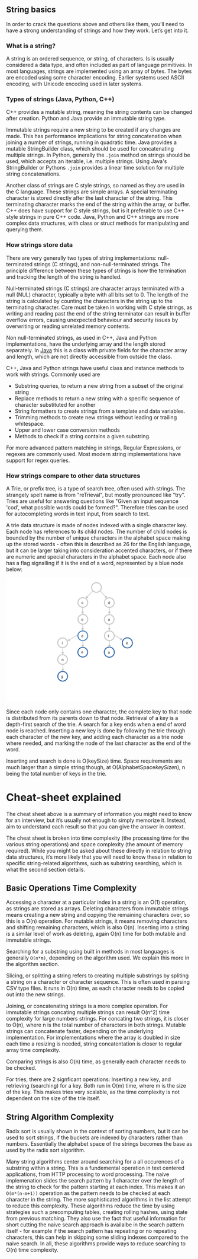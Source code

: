 ## String basics

In order to crack the questions above and others like them, you’ll need to have a strong understanding of strings and how they work. Let’s get into it.

### What is a string?
A string is an ordered sequence, or string, of characters. Is is usually considered a data type, and often included as part of language primitives. In most languages, strings are implemented using an array of bytes. The bytes are encoded using some character encoding. Earlier systems used ASCII encoding, with Unicode encoding used in later systems. 

### Types of strings (Java, Python, C++)

C++ provides a mutable string, meaning the string contents can be changed after creation. Python and Java provide an immutable string type. 

Immutable strings require a new string to be created if any changes are made. This has performance implications for string concatenation when joining a number of strings, running in quadratic time. Java provides a mutable StringBuilder class, which should be used for concatenating multiple strings. In Python, generally the `.join` method on strings should be used, which accepts an iterable, i.e. multiple strings. Using Java's StringBuilder or Pythons `.join` provides a linear time solution for multiple string concatenations. 

Another class of strings are C style strings, so named as they are used in the C language. These strings are simple arrays. A special terminating character is stored directly after the last character of the string. This terminating character marks the end of the string within the array, or buffer. C++ does have support for C style strings, but is it preferable to use C++ style strings in pure C++ code. Java, Python and C++ strings are more complex data structures, with class or struct methods for manipulating and querying them.

### How strings store data
There are very generally two types of string implementations: null-terminated strings (C strings), and non-null-terminated strings. The principle difference between these types of strings is how the termination and tracking the length of the string is handled. 

Null-terminated strings (C strings) are character arrays terminated with a null (NUL) character, typically a byte with all bits set to 0. The length of the string is calculated by counting the characters in the string up to the terminating character. Care must be taken in working with C style strings, as writing and reading past the end of the string terminator can result in buffer overflow errors, causing unexpected behaviour and security issues by overwriting or reading unrelated memory contents.

Non null-terminated strings, as used in C++, Java and Python implementations, have the underlying array and the length stored separately. In [Java]((http://docjar.com/html/api/java/lang/String.java.html)) this is a class with private fields for the character array and length, which are not directly accessible from outside the class. 

C++, Java and Python strings have useful class and instance methods to work with strings. Commonly used are 
- Substring queries, to return a new string from a subset of the original string
- Replace methods to return a new string with a specific sequence of character substituted for another
- String formatters to create strings from a template and data variables. 
- Trimming methods to create new strings without leading or trailing whitespace.
- Upper and lower case conversion methods
- Methods to check if a string contains a given substring. 

For more advanced pattern matching in strings, Regular Expressions, or regexes are commonly used. Most modern string implementations have support for regex queries.

### How strings compare to other data structures

A Trie, or prefix tree, is a type of search tree, often used with strings. The strangely spelt name is from "reTrieval", but mostly pronounced like "try". Tries are useful for answering questions like "Given an input sequence 'cod', what possible words could be formed?". Therefore tries can be used for autocompleting words in text input, from search to text. 

A trie data structure is made of nodes indexed with a single character key. Each node has references to its child nodes. The number of child nodes is bounded by the number of unique characters in the alphabet space making up the stored words - often this is described as 26 for the English language, but it can be larger taking into consideration accented characters, or if there are numeric and special characters in the alphabet space. Each node also has a flag signalling if it is the end of a word, represented by a blue node below: 

![An example trie structure](trie.png)


Since each node only contains one character, the complete key to that node is distributed from its parents down to that node. Retrieval of a key is a depth-first search of the trie. A search for a key ends when a end of word node is reached. Inserting a new key is done by following the trie through each character of the new key, and adding each character as a trie node where needed, and marking the node of the last character as the end of the word. 

Inserting and search is done is O(keySize) time. Space requirements are much larger than a simple string though, at O(AlphabetSpace*keySize*n), n being the total number of keys in the trie. 


# Cheat-sheet explained

The cheat sheet above is a summary of information you might need to know for an interview, but it’s usually not enough to simply memorize it. Instead, aim to understand each result so that you can give the answer in context.

The cheat sheet is broken into time complexity (the processing time for the various string operations) and space complexity (the amount of memory required). While you might be asked about these directly in relation to string data structures, it’s more likely that you will need to know these in relation to specific string-related algorithms, such as substring searching, which is what the second section details.


## Basic Operations Time Complexity

Accessing a character at a particular index in a string is an O(1) operation, as strings are stored as arrays. Deleting characters from immutable strings means creating a new string and copying the remaining characters over, so this is a O(n) operation. For mutable strings, it means removing characters and shifting remaining characters, which is also O(n). Inserting into a string is a similar level of work as deleting, again O(n) time for both mutable and immutable strings.

Searching for a substring using built in methods in most languages is generally `O(n*m)`, depending on the algorithm used. We explain this more in the algorithm section. 

Slicing, or splitting a string refers to creating multiple substrings by spliting a string on a character or character sequence. This is often used in parsing CSV type files. It runs in O(n) time, as each character needs to be copied out into the new strings. 

Joining, or concatenating strings is a more complex operation. For immutable strings concating multiple strings can result O(n^2) time complexity for large numbers strings. For concating two strings, it is closer to O(n), where n is the total number of characters in both strings. Mutable strings can concatenate faster, depending on the underlying implementation. For implementations where the array is doubled in size each time a resizing is needed, string concatentation is closer to regular array time complexity. 

Comparing strings is also O(n) time, as generally each character needs to be checked. 

For tries, there are 2 signficant operations: Inserting a new key, and retrieving (searching) for a key. Both run in O(m) time, where m is the size of the key. This makes tries very scalable, as the time complexity is not dependent on the size of the trie itself. 

## String Algorithm Complexity

Radix sort is usually shown in the context of sorting numbers, but it can be used to sort strings, if the buckets are indexed by characters rather than numbers. Essentially the alphabet space of the strings becomes the base as used by the radix sort algorithm.

Many string algorithms center around searching for a all occurences of a substring within a string. This is a fundemental operation in text centered applications, from HTTP processing to word processing. The naive implemenation slides the search pattern by 1 character over the length of the string to check for the pattern starting at each index. This makes it an `O(m*(n-m+1))` operation as the pattern needs to be checked at each character in the string. The more sophisticated algorithms in the list attempt to reduce this complexity. These algorithms reduce the time by using strategies such a precomputing tables, creating rolling hashes, using state from previous matching. They also use the fact that useful information for short cutting the naive search approach is availalbe in the search pattern itself - for example if the search pattern has repeating or no repeating characters, this can help in skipping some sliding indexes compared to the naive search. In all, these algorithms provide ways to reduce searching to O(n) time complexity. 









